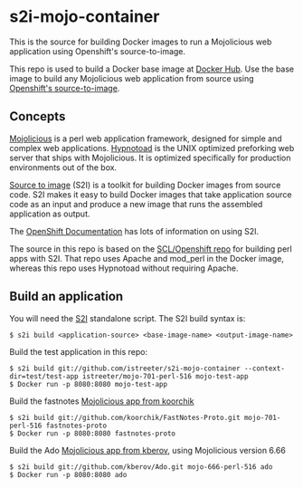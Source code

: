 # s2i-mojo-container
This is the source for building Docker images to run a Mojolicious web application using Openshift's source-to-image.

This repo is used to build a Docker base image at [Docker Hub](https://hub.docker.com/).
Use the base image to build any Mojolicious web application from source using
[Openshift's source-to-image](https://docs.openshift.org/latest/creating_images/s2i.html#creating-images-s2i).

## Concepts

[Mojolicious](http://mojolicious.org/) is a perl web application framework, designed for simple and complex web applications.
[Hypnotoad](http://mojolicious.org/perldoc/Mojo/Server/Hypnotoad) is the UNIX optimized preforking web server that ships with Mojolicious.
It is optimized specifically for production environments out of the box.

[Source to image](https://github.com/openshift/source-to-image) (S2I) is a toolkit for building Docker images from source code.
S2I makes it easy to build Docker images that take application source code
as an input and produce a new image that runs the assembled application as
output.

The [OpenShift Documentation](https://docs.openshift.org/latest/creating_images/s2i.html#creating-images-s2i)
has lots of information on using S2I.

The source in this repo is based on the [SCL/Openshift repo](https://github.com/sclorg/s2i-perl-container) for building perl apps with S2I.
That repo uses Apache and mod\_perl in the Docker image, whereas this repo uses Hypnotoad without requiring Apache.

## Build an application

You will need the [S2I](https://github.com/openshift/source-to-image) standalone script. The S2I build syntax is:

    $ s2i build <application-source> <base-image-name> <output-image-name>

Build the test application in this repo:

    $ s2i build git://github.com/istreeter/s2i-mojo-container --context-dir=test/test-app istreeter/mojo-701-perl-516 mojo-test-app
    $ Docker run -p 8080:8080 mojo-test-app

Build the fastnotes [Mojolicious app from koorchik](https://github.com/koorchik/FastNotes-Proto)

    $ s2i build git://github.com/koorchik/FastNotes-Proto.git mojo-701-perl-516 fastnotes-proto
    $ Docker run -p 8080:8080 fastnotes-proto

Build the Ado [Mojolicious app from kberov](https://github.com/kberov/Ado), using Mojolicious version 6.66

    $ s2i build git://github.com/kberov/Ado.git mojo-666-perl-516 ado
    $ Docker run -p 8080:8080 ado
